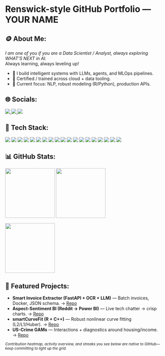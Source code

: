 <!-- Top -->
<h1 align="left">Renswick-style GitHub Portfolio — YOUR NAME</h1>

<!-- About -->
<h2>🪙 About Me:</h2>

<i>I am one of you if you are a Data Scientist / Analyst, always exploring WHAT’S NEXT in AI.</i><br/>
Always learning, always leveling up!

- 🧠 I build intelligent systems with LLMs, agents, and MLOps pipelines.
- 📜 Certified / trained across cloud + data tooling.
- 🧪 Current focus: NLP, robust modeling (R/Python), production APIs.

<!-- Socials -->
<h2>🌐 Socials:</h2>

<a href="https://www.linkedin.com/in/swati694/">
  <img src="https://img.shields.io/badge/LinkedIn-0A66C2?style=for-the-badge&logo=linkedin&logoColor=white"/>
</a>
<a href="https://medium.com/@YOUR-HANDLE">
  <img src="https://img.shields.io/badge/Medium-12100E?style=for-the-badge&logo=medium&logoColor=white"/>
</a>
<a href="mailto:jhaswati694.com">
  <img src="https://img.shields.io/badge/Email-D14836?style=for-the-badge&logo=gmail&logoColor=white"/>
</a>

<!-- Tech -->
<h2>🧰 Tech Stack:</h2>

<!-- row 1 -->
<img src="https://img.shields.io/badge/Python-3776AB?style=for-the-badge&logo=python&logoColor=white"/>
<img src="https://img.shields.io/badge/R-276DC3?style=for-the-badge&logo=r&logoColor=white"/>
<img src="https://img.shields.io/badge/Azure-0078D4?style=for-the-badge&logo=microsoftazure&logoColor=white"/>
<img src="https://img.shields.io/badge/AWS-232F3E?style=for-the-badge&logo=amazonaws&logoColor=white"/>
<img src="https://img.shields.io/badge/Google%20Cloud-4285F4?style=for-the-badge&logo=googlecloud&logoColor=white"/>

<!-- row 2 -->
<img src="https://img.shields.io/badge/Docker-2496ED?style=for-the-badge&logo=docker&logoColor=white"/>
<img src="https://img.shields.io/badge/MLflow-0194E2?style=for-the-badge&logo=mlflow&logoColor=white"/>
<img src="https://img.shields.io/badge/Keras-D00000?style=for-the-badge&logo=keras&logoColor=white"/>
<img src="https://img.shields.io/badge/PyTorch-EE4C2C?style=for-the-badge&logo=pytorch&logoColor=white"/>
<img src="https://img.shields.io/badge/scikit--learn-F7931E?style=for-the-badge&logo=scikitlearn&logoColor=white"/>
<img src="https://img.shields.io/badge/TensorFlow-FF6F00?style=for-the-badge&logo=tensorflow&logoColor=white"/>

<!-- row 3 -->
<img src="https://img.shields.io/badge/GitHub%20Actions-2088FF?style=for-the-badge&logo=githubactions&logoColor=white"/>
<img src="https://img.shields.io/badge/Streamlit-FF4B4B?style=for-the-badge&logo=streamlit&logoColor=white"/>
<img src="https://img.shields.io/badge/Apache%20Spark-E25A1C?style=for-the-badge&logo=apachespark&logoColor=white"/>
<img src="https://img.shields.io/badge/Apache%20Airflow-017CEE?style=for-the-badge&logo=apacheairflow&logoColor=white"/>
<img src="https://img.shields.io/badge/Jenkins-D24939?style=for-the-badge&logo=jenkins&logoColor=white"/>

<!-- row 4 -->
<img src="https://img.shields.io/badge/MongoDB-47A248?style=for-the-badge&logo=mongodb&logoColor=white"/>
<img src="https://img.shields.io/badge/MySQL-4479A1?style=for-the-badge&logo=mysql&logoColor=white"/>
<img src="https://img.shields.io/badge/Neo4j-018BFF?style=for-the-badge&logo=neo4j&logoColor=white"/>

<!-- GitHub Stats -->
<h2>📊 GitHub Stats:</h2>

<p>
  <img height="160" src="https://github-readme-stats.vercel.app/api?username=YOUR_GH_USERNAME&show_icons=true&theme=dark&rank_icon=github"/>
  <img height="160" src="https://github-readme-streak-stats.herokuapp.com?user=YOUR_GH_USERNAME&theme=dark"/>
</p>
<p>
  <img height="160" src="https://github-readme-stats.vercel.app/api/top-langs/?username=YOUR_GH_USERNAME&layout=compact&theme=dark"/>
</p>

<!-- Featured Projects -->
<h2>🚀 Featured Projects:</h2>

- **Smart Invoice Extractor (FastAPI + OCR + LLM)** — Batch invoices, Docker, JSON schema. → [Repo](https://github.com/YOUR_GH_USERNAME/smart-doc-scanner)
- **Aspect-Sentiment BI (Reddit → Power BI)** — Live tech chatter → crisp charts. → [Repo](https://github.com/YOUR_GH_USERNAME/aspect-sentiment-bi)
- **smartCurveFit (R + C++)** — Robust nonlinear curve fitting (L2/L1/Huber). → [Repo](https://github.com/YOUR_GH_USERNAME/smartCurveFit)
- **US-Crime GAMs** — Interactions + diagnostics around housing/income. → [Repo](https://github.com/YOUR_GH_USERNAME/uscrime-gam)

<sub>*Contribution heatmap, activity overview, and streaks you see below are native to GitHub—keep committing to light up the grid.*</sub>

